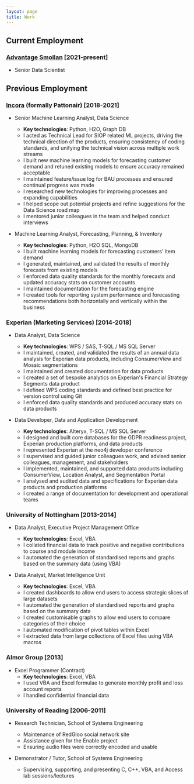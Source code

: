 ```yaml
---
layout: page
title: Work
---
```


## Current Employment
### [Advantage Smollan](http://www.advantagesmollan.com/) [2021-present]
+ Senior Data Scientist

## Previous Employment
### [Incora](https://www.incora.com/) (formally Pattonair) [2018-2021]
+ Senior Machine Learning Analyst, Data Science
	+ **Key technologies**: Python, H2O, Graph DB
	+ I acted as Technical Lead for SIOP related ML projects, driving the technical direction of the products, ensuring consistency of coding standards, and unifying the technical vision across multiple work streams
	+ I built new machine learning models for forecasting customer demand and retuned existing models to ensure accuracy remained acceptable
	+ I maintained feature/issue log for BAU processes and ensured continual progress was made
	+ I researched new technologies for improving processes and expanding capabilities
	+ I helped scope out potential projects and refine suggestions for the Data Science road map
	+ I mentored junior colleagues in the team and helped conduct interviews

+ Machine Learning Analyst, Forecasting, Planning, & Inventory
	+ **Key technologies**: Python, H2O SQL, MongoDB
	+ I built machine learning models for forecasting customers' item demand
	+ I generated, maintained, and validated the results of monthly forecasts from existing models 
	+ I enforced data quality standards for the monthly forecasts and updated accuracy stats on customer accounts
	+ I maintained documentation for the forecasting engine
	+ I created tools for reporting system performance and forecasting recommendations both horizontally and vertically within the business

### Experian (Marketing Services) [2014-2018]
+ Data Analyst, Data Science
	+ **Key technologies**: WPS / SAS, T-SQL / MS SQL Server
	+ I maintained, created, and validated the results of an annual data analysis for Experian data products, including ConsumerView and Mosaic segmentations
	+ I maintained and created documentation for data products
	+ I created a set of bespoke analytics on Experian's Financial Strategy Segments data product
	+ I defined WPS coding standards and defined best practice for version control using Git
	+ I enforced data quality standards and produced accuracy stats on data products

+ Data Developer, Data and Application Development
	+ **Key technologies**: Alteryx, T-SQL / MS SQL Server
	+ I designed and built core databases for the GDPR readiness project, Experian production platforms, and data products
	+ I represented Experian at the neo4j developer conference
	+ I supervised and guided junior colleagues work, and advised senior colleagues, management, and stakeholders
	+ I implemented, maintained, and supported data products including ConsumerView, Location Analyst, and Segmentation Portal
	+ I analysed and audited data and specifications for Experian data products and production platforms
	+ I created a range of documentation for development and operational teams

### University of Nottingham [2013-2014]
+ Data Analyst, Executive Project Management Office
	+ **Key technologies**: Excel, VBA
	+ I collated financial data to track positive and negative contributions to course and module income
	+ I automated the generation of standardised reports and graphs based on the summary data (using VBA)

+ Data Analyst, Market Intelligence Unit
	+ **Key technologies**: Excel, VBA
	+ I created dashboards to allow end users to access strategic slices of large datasets
	+ I automated the generation of standardised reports and graphs based on the summary data
	+ I created customisable graphs to allow end users to compare categories of their choice
	+ I automated modification of pivot tables within Excel
	+ I extracted data from large collections of Excel files using VBA macros

### Almor Group [2013]
+ Excel Programmer (Contract)
	+ **Key technologies**: Excel, VBA
	+ I used VBA and Excel formulae to generate monthly profit and loss account reports
	+ I handled confidential financial data

### University of Reading [2006-2011]
+ Research Technician, School of Systems Engineering
	+ Maintenance of RedGloo social network site
	+ Assistance given for the Enable project
	+ Ensuring audio files were correctly encoded and usable

+ Demonstrator / Tutor, School of Systems Engineering
	+ Supervising, supporting, and presenting C, C++, VBA, and Access lab sessions/lectures
